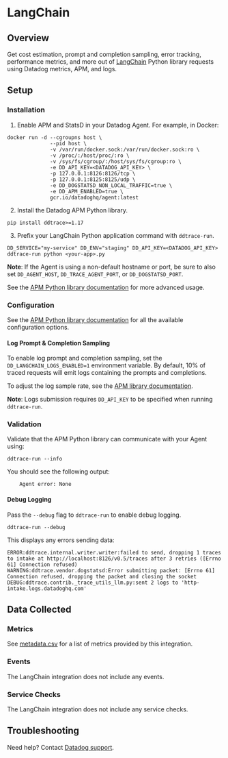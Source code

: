 # LangChain

## Overview

Get cost estimation, prompt and completion sampling, error tracking, performance metrics, and more out of [LangChain][1] Python library requests using Datadog metrics, APM, and logs.

## Setup

### Installation

1. Enable APM and StatsD in your Datadog Agent. For example, in Docker:

```
docker run -d --cgroupns host \
              --pid host \
              -v /var/run/docker.sock:/var/run/docker.sock:ro \
              -v /proc/:/host/proc/:ro \
              -v /sys/fs/cgroup/:/host/sys/fs/cgroup:ro \
              -e DD_API_KEY=<DATADOG_API_KEY> \
              -p 127.0.0.1:8126:8126/tcp \
              -p 127.0.0.1:8125:8125/udp \
              -e DD_DOGSTATSD_NON_LOCAL_TRAFFIC=true \
              -e DD_APM_ENABLED=true \
              gcr.io/datadoghq/agent:latest
```

2. Install the Datadog APM Python library.

```
pip install ddtrace>=1.17
```


3. Prefix your LangChain Python application command with `ddtrace-run`.

```
DD_SERVICE="my-service" DD_ENV="staging" DD_API_KEY=<DATADOG_API_KEY> ddtrace-run python <your-app>.py
```

**Note**: If the Agent is using a non-default hostname or port, be sure to also set `DD_AGENT_HOST`, `DD_TRACE_AGENT_PORT`, or `DD_DOGSTATSD_PORT`.

See the [APM Python library documentation][2] for more advanced usage.


### Configuration

See the [APM Python library documentation][3] for all the available configuration options.


#### Log Prompt & Completion Sampling

To enable log prompt and completion sampling, set the `DD_LANGCHAIN_LOGS_ENABLED=1` environment variable. By default, 10% of traced requests will emit logs containing the prompts and completions.

To adjust the log sample rate, see the [APM library documentation][3].

**Note**: Logs submission requires `DD_API_KEY` to be specified when running `ddtrace-run`.


### Validation

Validate that the APM Python library can communicate with your Agent using:

```
ddtrace-run --info
```

You should see the following output:

```
    Agent error: None
```

#### Debug Logging

Pass the `--debug` flag to `ddtrace-run` to enable debug logging.

```
ddtrace-run --debug
```

This displays any errors sending data:

```
ERROR:ddtrace.internal.writer.writer:failed to send, dropping 1 traces to intake at http://localhost:8126/v0.5/traces after 3 retries ([Errno 61] Connection refused)
WARNING:ddtrace.vendor.dogstatsd:Error submitting packet: [Errno 61] Connection refused, dropping the packet and closing the socket
DEBUG:ddtrace.contrib._trace_utils_llm.py:sent 2 logs to 'http-intake.logs.datadoghq.com'
```

## Data Collected

### Metrics

See [metadata.csv][4] for a list of metrics provided by this integration.

### Events

The LangChain integration does not include any events.

### Service Checks

The LangChain integration does not include any service checks.


## Troubleshooting

Need help? Contact [Datadog support][5].


[1]: https://docs.langchain.com/docs/
[2]: https://ddtrace.readthedocs.io/en/stable/installation_quickstart.html
[3]: https://ddtrace.readthedocs.io/en/stable/integrations.html#langchain
[4]: https://github.com/DataDog/integrations-core/blob/master/langchain/metadata.csv
[5]: https://docs.datadoghq.com/help/